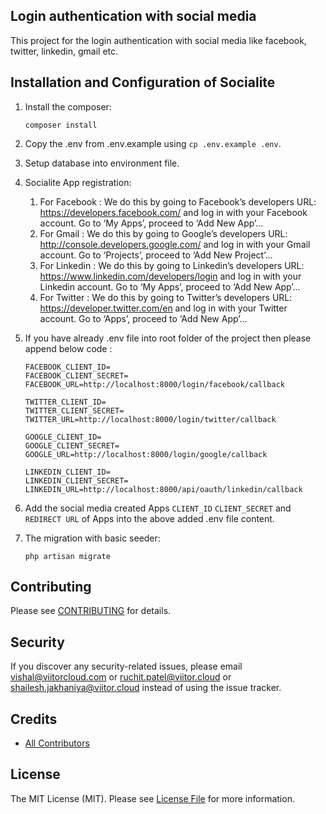 ## Login authentication with social media

This project for the login authentication with social media like facebook, twitter, linkedin, gmail etc.

## Installation and Configuration of Socialite

1. Install the composer:
    ```shell
    composer install
    ```

2. Copy the .env from .env.example using ``` cp .env.example .env ```.

3. Setup database into environment file.

4. Socialite App registration:
    1. For Facebook :
            We do this by going to Facebook’s developers URL: https://developers.facebook.com/ and log in with your Facebook account.
            Go to ‘My Apps’, proceed to ‘Add New App’…
    2. For Gmail :
             We do this by going to Google’s developers URL: http://console.developers.google.com/ and log in with your Gmail account.
            Go to ‘Projects’, proceed to ‘Add New Project’...
    3. For Linkedin :
            We do this by going to Linkedin’s developers URL: https://www.linkedin.com/developers/login and log in with your Linkedin account.
            Go to ‘My Apps’, proceed to ‘Add New App’…
   4. For Twitter : 
        We do this by going to Twitter’s developers URL: https://developer.twitter.com/en and log in with your Twitter account.
        Go to ‘Apps’, proceed to ‘Add New App’…

5. If you have already .env file into root folder of the project then please append below code :
    ```
    FACEBOOK_CLIENT_ID=
    FACEBOOK_CLIENT_SECRET=
    FACEBOOK_URL=http://localhost:8000/login/facebook/callback

    TWITTER_CLIENT_ID=
    TWITTER_CLIENT_SECRET=
    TWITTER_URL=http://localhost:8000/login/twitter/callback

    GOOGLE_CLIENT_ID=
    GOOGLE_CLIENT_SECRET=
    GOOGLE_URL=http://localhost:8000/login/google/callback

    LINKEDIN_CLIENT_ID=
    LINKEDIN_CLIENT_SECRET=
    LINKEDIN_URL=http://localhost:8000/api/oauth/linkedin/callback
    ```
6. Add the social media created Apps ``CLIENT_ID`` ``CLIENT_SECRET`` and ``REDIRECT URL`` of Apps into the above added .env file content.

7. The migration with basic seeder:
   ```
   php artisan migrate
   ```
 
## Contributing

Please see [CONTRIBUTING](CONTRIBUTING.md) for details.

## Security

If you discover any security-related issues, please email vishal@viitorcloud.com or ruchit.patel@viitor.cloud or shailesh.jakhaniya@viitor.cloud instead of using the issue tracker.

## Credits

- [All Contributors](../../contributors)

## License

The MIT License (MIT). Please see [License File](LICENSE.md) for more information.
